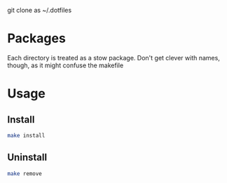 git clone as ~/.dotfiles

# Packages

Each directory is treated as a stow package. Don't get clever with names, though, as it might confuse the makefile

# Usage 

## Install

```sh
make install
```

## Uninstall

```sh
make remove
```

